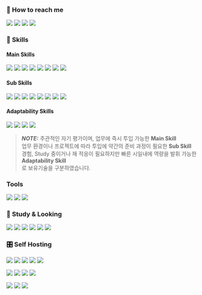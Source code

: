 ### 👋 How to reach me

<p>
  <a href="https://home.needpainkiller.xyz/" target="_blank"><img src="https://img.shields.io/badge/Home-EF3346?style=flat-square&logo=googlehome&logoColor=white"/></a>
  <a href="https://blog.needpainkiller.xyz/" target="_blank"><img src="https://img.shields.io/badge/Blog-15171A?style=flat-square&logo=Ghost&logoColor=white"/></a>
  <a href="mailto:kam6512@gmail.com" target="_blank"><img src="https://img.shields.io/badge/kam6512@gmail.com-EA4335?style=flat-square&logo=Gmail&logoColor=white"/></a>
  <a href="mailto:needpainkiller6512@gmail.com" target="_blank"><img src="https://img.shields.io/badge/needpainkiller6512@gmail.com-EA4335?style=flat-square&logo=Gmail&logoColor=white"/></a>
</p>


### 🔭 Skills
#### Main Skills
<p>
  <img src="https://img.shields.io/badge/Java-67493A?style=flat-square&logo=OpenJDK&logoColor=white"/>
  <img src="https://img.shields.io/badge/Spring%20Boot-6DB33F?style=flat-square&logo=SpringBoot&logoColor=white"/>
  <img src="https://img.shields.io/badge/Quarkus-4695EB?style=flat-square&logo=quarkus&logoColor=white"/> 
  <img src="https://img.shields.io/badge/Mariadb-003545?style=flat-square&logo=mariadb&logoColor=white"/>
  <img src="https://img.shields.io/badge/Nginx-009639?style=flat-square&logo=nginx&logoColor=white"/>
  <img src="https://img.shields.io/badge/Docker-2496ED?style=flat-square&logo=docker&logoColor=white"/>
  <img src="https://img.shields.io/badge/Podman-892CA0?style=flat-square&logo=podman&logoColor=white"/>
  <img src="https://img.shields.io/badge/Microsoft Azure-0078D4?style=flat-square&logo=microsoftazure&logoColor=white"/>
</p>

#### Sub Skills
<p>
  <img src="https://img.shields.io/badge/Spring-6DB33F?style=flat-square&logo=Spring&logoColor=white"/>
  <img src="https://img.shields.io/badge/Apache Kafka-231F20?style=flat-square&logo=apachekafka&logoColor=white"/>
  <img src="https://img.shields.io/badge/Redis-DC382D?style=flat-square&logo=redis&logoColor=white"/>
  <img src="https://img.shields.io/badge/Mysql-4479A1?style=flat-square&logo=mysql&logoColor=white"/>
  <img src="https://img.shields.io/badge/Jenkins-D24939?style=flat-square&logo=jenkins&logoColor=white"/>
  <img src="https://img.shields.io/badge/ReactiveX-B7178C?style=flat-square&logo=ReactiveX&logoColor=white"/>
  <img src="https://img.shields.io/badge/Amazon AWS-232F3E?style=flat-square&logo=amazonaws&logoColor=white"/>
  <img src="https://img.shields.io/badge/RPA-1071D3?style=flat-square&logoColor=white"/>
</p>

#### Adaptability Skills
<p>
  <img src="https://img.shields.io/badge/Python-3776AB?style=flat-square&logo=python&logoColor=white"/> 
  <img src="https://img.shields.io/badge/TypeScript-3178C6?style=flat-square&logo=typescript&logoColor=white"/>
  <img src="https://img.shields.io/badge/JavaScript-F7DF1E?style=flat-square&logo=TypeScript&logoColor=white"/>
  <img src="https://img.shields.io/badge/NestJS-E0234E?style=flat-square&logo=nestjs&logoColor=white"/>
</p>


> **_NOTE:_**  주관적인 자기 평가이며, 업무에 즉시 투입 가능한 **Main Skill**</br>업무 환경이나 프로젝트에 따라 투입에 약간의 준비 과정이 필요한 **Sub Skill**</br>경험, Study 중이거나 재 적응이 필요하지만 빠른 시일내에 역량을 발휘 가능한 **Adaptability Skill**</br>로 보유기술을 구분하였습니다.



### Tools
<p>
  <img src="https://img.shields.io/badge/Intellij IDEA Ultimate-000000?style=flat-square&logo=intellijidea&logoColor=white"/>
  <img src="https://img.shields.io/badge/VSCode-007ACC?style=flat-square&logo=visualstudiocode&logoColor=white"/>
  <img src="https://img.shields.io/badge/DBeaver-382923?style=flat-square&logo=dbeaver&logoColor=white"/>
</p>


### 🌱 Study & Looking

<p>
  <img src="https://img.shields.io/badge/Kotlin-7F52FF?style=flat-square&logo=kotlin&logoColor=white"/>
  <img src="https://img.shields.io/badge/Flutter-02569B?style=flat-square&logo=flutter&logoColor=white"/>

  <img src="https://img.shields.io/badge/Apache Cassandra-1287B1?style=flat-square&logo=apachecassandra&logoColor=white"/>
  <img src="https://img.shields.io/badge/Postgresql-4169E1?style=flat-square&logo=postgresql&logoColor=white"/> 
  <img src="https://img.shields.io/badge/Ansible-EE0000?style=flat-square&logo=Ansible&logoColor=white"/>
<!--   <img src="https://img.shields.io/badge/K8S-326CE5?style=flat-square&logo=kubernetes&logoColor=white"/> -->
<!--   <img src="https://img.shields.io/badge/Arch Linux-1793D1?style=flat-square&logo=linux&logoColor=white"/> -->
  <img src="https://img.shields.io/badge/RedHat-EE0000?style=flat-square&logo=redhat&logoColor=white"/>
</p>


### 🎛️ Self Hosting
<p>
  <img src="https://img.shields.io/badge/Nginx-009639?style=flat-square&logo=nginx&logoColor=white"/>
  <img src="https://img.shields.io/badge/Netdata-00AB44?style=flat-square&logo=netdata&logoColor=white"/>
  <img src="https://img.shields.io/badge/Pi.Alert-0D728B?style=flat-square&logo=linuxserver&logoColor=white"/>
  <img src="https://img.shields.io/badge/AdGuard Home-68BC71?style=flat-square&logo=adguard&logoColor=white"/>
  <img src="https://img.shields.io/badge/Uptime Kuma-5CDD8B?style=flat-square&logo=uptimekuma&logoColor=white"/>
<p>
</p>
<p>
  <img src="https://img.shields.io/badge/Portainer-13BEF9?style=flat-square&logo=portainer&logoColor=white"/>
  <img src="https://img.shields.io/badge/Watchtower-416271?style=flat-square&logo=watchtower&logoColor=white"/>
  <img src="https://img.shields.io/badge/Harbor-60B932?style=flat-square&logo=harbor&logoColor=white"/>
  <img src="https://img.shields.io/badge/Jenkins-D24939?style=flat-square&logo=jenkins&logoColor=white"/>
</p>
<p>
  <img src="https://img.shields.io/badge/Ghost-15171A?style=flat-square&logo=ghost&logoColor=white"/>
  <img src="https://img.shields.io/badge/MySQL-4479A1?style=flat-square&logo=mysql&logoColor=white"/>
  <img src="https://img.shields.io/badge/Healthchecks-0058B5?style=flat-square&logo=linuxserver&logoColor=white"/>
</p>
  


[//]: # (https://simpleicons.org/)
[//]: # (https://shields.io/)
